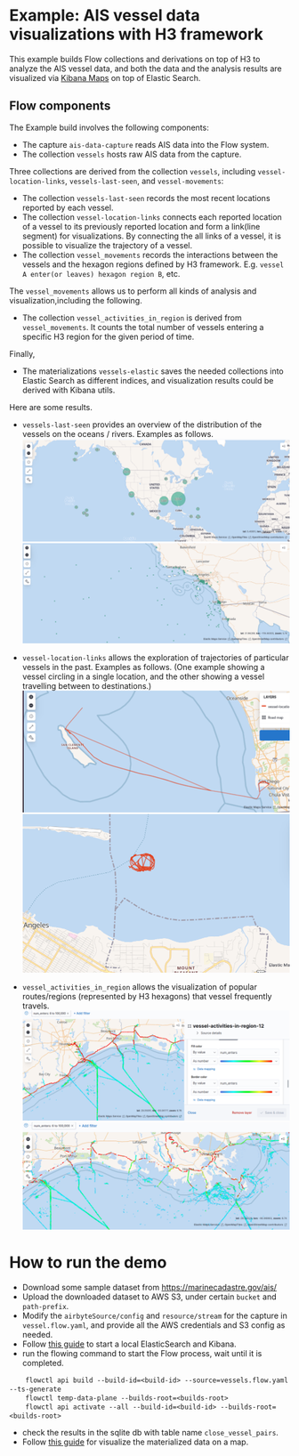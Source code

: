 # Example: AIS vessel data visualizations with H3 framework

This example builds Flow collections and derivations on top of H3 to analyze the AIS vessel data, and both the data and the analysis results are visualized via [Kibana Maps](https://www.elastic.co/guide/en/kibana/current/maps.html) on top of Elastic Search.


## Flow components
The Example build involves the following components:
- The capture `ais-data-capture` reads AIS data into the Flow system.
- The collection `vessels` hosts raw AIS data from the capture.

Three collections are derived from the collection `vessels`, including `vessel-location-links`, `vessels-last-seen`, and `vessel-movements`:
- The collection `vessels-last-seen` records the most recent locations reported by each vessel.
- The collection `vessel-location-links` connects each reported location of a vessel to its previously reported location and form a link(line segment) for visualizations. By connecting the all links of a vessel, it is possible to visualize the trajectory of a vessel.
- The collection `vessel_movements` records the interactions between the vessels and the hexagon regions defined by H3 framework. E.g. `vessel A enter(or leaves) hexagon region B`, etc.

The `vessel_movements` allows us to perform all kinds of analysis and visualization,including the following.
- The collection `vessel_activities_in_region` is derived from `vessel_movements`.
It counts the total number of vessels entering a specific H3 region for the given period of time.

Finally,
- The materializations `vessels-elastic` saves the needed collections into Elastic Search as different indices, and visualization results could be derived with Kibana utils.

Here are some results.
- `vessels-last-seen` provides an overview of the distribution of the vessels on the oceans / rivers. Examples as follows.
![all vessels](screenshots/a_1.png?raw=true "Clustered view of all vessels")
![some vessels](screenshots/a_2.png?raw=true "Local view of some vessels")

- `vessel-location-links` allows the exploration of trajectories of particular vessels in the past. Examples as follows. (One example showing a vessel circling in a single location, and the other showing a vessel travelling between to destinations.)
![vessel a](screenshots/b_1.png?raw=true "a vessel circling in a single location")
![vessel b](screenshots/b_2.png?raw=true "a vessel traveling between two destinations")

- `vessel_activities_in_region` allows the visualization of popular routes/regions (represented by H3 hexagons) that vessel frequently travels.
![with legend](screenshots/c_1.png?raw=true "popular vessel regions (Hexagons with more than 6 vessel enters in 2 days.)")
![without legend](screenshots/c_2.png?raw=true "popular vessel regions")


# How to run the demo

- Download some sample dataset from https://marinecadastre.gov/ais/
- Upload the downloaded dataset to AWS S3, under certain `bucket` and `path-prefix`.
- Modify the `airbyteSource/config` and `resource/stream` for the capture in `vessel.flow.yaml`, and provide all the AWS credentials and S3 config as needed.
- Follow [this guide](https://www.elastic.co/guide/en/kibana/current/docker.html) to start a local ElasticSearch and Kibana.
- run the flowing command to start the Flow process, wait until it is completed.
```
    flowctl api build --build-id=<build-id> --source=vessels.flow.yaml --ts-generate
    flowctl temp-data-plane --builds-root=<builds-root>
    flowctl api activate --all --build-id=<build-id> --builds-root=<builds-root> 
```
- check the results in the sqlite db with table name `close_vessel_pairs`.
- Follow [this guide](https://www.elastic.co/guide/en/kibana/current/maps-getting-started.html#_add_a_layer_for_individual_documents) for visualize the materialized data on a map.